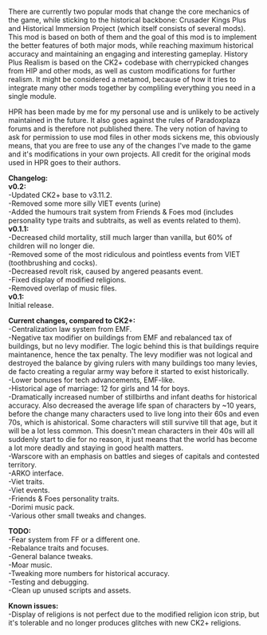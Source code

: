 There are currently two popular mods that change the core mechanics of the game, while sticking to the historical backbone: Crusader Kings Plus and Historical Immersion Project (which itself consists of several mods).
This mod is based on both of them and the goal of this mod is to implement the better features of both major mods, while reaching maximum historical accuracy and maintaining an engaging and interesting gameplay. History Plus Realism is based on the CK2+ codebase with cherrypicked changes from HIP and other mods, as well as custom modifications for further realism. It might be considered a metamod, because of how it tries to integrate many other mods together by compliling everything you need in a single module.

HPR has been made by me for my personal use and is unlikely to be actively maintained in the future. It also goes against the rules of Paradoxplaza forums and is therefore not published there. The very notion of having to ask for permission to use mod files in other mods sickens me, this obviously means, that you are free to use any of the changes I've made to the game and it's modifications in your own projects. All credit for the original mods used in HPR goes to their authors.

<b>Changelog:</b><br>
<b>v0.2:</b><br>
-Updated CK2+ base to v3.11.2.<br>
-Removed some more silly VIET events (urine)<br>
-Added the humours trait system from Friends & Foes mod (includes personality type traits and subtraits, as well as events related to them).<br>
<b>v0.1.1:</b><br>
-Decreased child mortality, still much larger than vanilla, but 60% of children will no longer die.<br>
-Removed some of the most ridiculous and pointless events from VIET (toothbrushing and cocks).<br>
-Decreased revolt risk, caused by angered peasants event.<br>
-Fixed display of modified religions.<br>
-Removed overlap of music files.<br>
<b>v0.1:</b><br>
Initial release.<br>

<b>Current changes, compared to CK2+:</b><br>
-Centralization law system from EMF.<br>
-Negative tax modifier on buildings from EMF and rebalanced tax of buildings, but no levy modifier. The logic behind this is that buildings require maintanence, hence the tax penalty. The levy modifier was not logical and destroyed the balance by giving rulers with many buildings too many levies, de facto creating a regular army way before it started to exist historically.<br>
-Lower bonuses for tech advancements, EMF-like.<br>
-Historical age of marriage: 12 for girls and 14 for boys.<br>
-Dramatically increased number of stillbirths and infant deaths for historical accuracy. Also decreased the average life span of characters by ~10 years, before the change many characters used to live long into their 60s and even 70s, which is ahistorical. Some characters will still survive till that age, but it will be a lot less common. This doesn't mean characters in their 40s will all suddenly start to die for no reason, it just means that the world has become a lot more deadly and staying in good health matters.<br>
-Warscore with an emphasis on battles and sieges of capitals and contested territory.<br>
-ARKO interface.<br>
-Viet traits.<br>
-Viet events.<br>
-Friends & Foes personality traits.<br>
-Dorimi music pack.<br>
-Various other small tweaks and changes.<br>

<b>TODO:</b><br>
-Fear system from FF or a different one.<br>
-Rebalance traits and focuses.<br>
-General balance tweaks.<br>
-Moar music.<br>
-Tweaking more numbers for historical accuracy.<br>
-Testing and debugging.<br>
-Clean up unused scripts and assets.<br>

<b>Known issues:</b><br>
-Display of religions is not perfect due to the modified religion icon strip, but it's tolerable and no longer produces glitches with new CK2+ religions.
